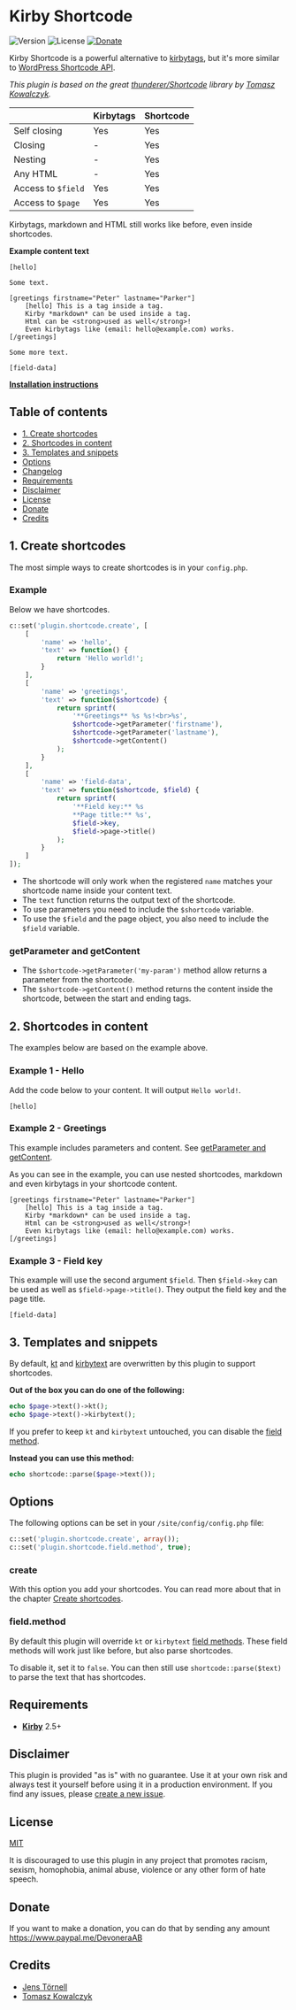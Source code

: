 # Kirby Shortcode

![Version](https://img.shields.io/badge/version-0.1-blue.svg) ![License](https://img.shields.io/badge/license-MIT-green.svg) [![Donate](https://img.shields.io/badge/give-donation-yellow.svg)](https://www.paypal.me/DevoneraAB)

Kirby Shortcode is a powerful alternative to [kirbytags](https://getkirby.com/docs/developer-guide/kirbytext/tags), but it's more similar to [WordPress Shortcode API](https://codex.wordpress.org/Shortcode_API).

*This plugin is based on the great [thunderer/Shortcode](https://github.com/thunderer/Shortcode) library by [Tomasz Kowalczyk](https://github.com/thunderer).*

|                    | Kirbytags | Shortcode
| ------------------ | --------- | ---------
| Self closing       | Yes       | Yes
| Closing            | -         | Yes
| Nesting            | -         | Yes
| Any HTML           | -         | Yes
| Access to `$field` | Yes       | Yes
| Access to `$page`  | Yes       | Yes

Kirbytags, markdown and HTML still works like before, even inside shortcodes.

**Example content text**

```text
[hello]

Some text.

[greetings firstname="Peter" lastname="Parker"]
    [hello] This is a tag inside a tag.
    Kirby *markdown* can be used inside a tag.
    Html can be <strong>used as well</strong>!
    Even kirbytags like (email: hello@example.com) works.
[/greetings]

Some more text.

[field-data]
```

**[Installation instructions](docs/install.md)**

## Table of contents

- [1. Create shortcodes](#1-create-shortcodes)
- [2. Shortcodes in content](#2-shortcodes-in-content)
- [3. Templates and snippets](#3-templates-and-snippets)
- [Options](#options)
- [Changelog](docs/changelog.md)
- [Requirements](#requirements)
- [Disclaimer](#disclaimer)
- [License](#license)
- [Donate](#donate)
- [Credits](#credits)

## 1. Create shortcodes

The most simple ways to create shortcodes is in your `config.php`.

### Example

Below we have shortcodes.

```php
c::set('plugin.shortcode.create', [
    [
        'name' => 'hello',
        'text' => function() {
            return 'Hello world!';
        }
    ],
    [
        'name' => 'greetings',
        'text' => function($shortcode) {
            return sprintf(
                '**Greetings** %s %s!<br>%s',
                $shortcode->getParameter('firstname'),
                $shortcode->getParameter('lastname'),
                $shortcode->getContent()
            );
        }
    ],
    [
        'name' => 'field-data',
        'text' => function($shortcode, $field) {
            return sprintf(
                '**Field key:** %s
                **Page title:** %s',
                $field->key,
                $field->page->title()
            );
        }
    ]
]);
```

- The shortcode will only work when the registered `name` matches your shortcode name inside your content text.
- The `text` function returns the output text of the shortcode.
- To use parameters you need to include the `$shortcode` variable.
- To use the `$field` and the page object, you also need to include the `$field` variable.

### getParameter and getContent

- The `$shortcode->getParameter('my-param')` method allow returns a parameter from the shortcode.
- The `$shortcode->getContent()` method returns the content inside the shortcode, between the start and ending tags.

## 2. Shortcodes in content

The examples below are based on the example above.

### Example 1 - Hello

Add the code below to your content. It will output `Hello world!`.

```text
[hello]
```

### Example 2 - Greetings

This example includes parameters and content. See [getParameter and getContent](#getparameter-and-getcontent).

As you can see in the example, you can use nested shortcodes, markdown and even kirbytags in your shortcode content.

```text
[greetings firstname="Peter" lastname="Parker"]
    [hello] This is a tag inside a tag.
    Kirby *markdown* can be used inside a tag.
    Html can be <strong>used as well</strong>!
    Even kirbytags like (email: hello@example.com) works.
[/greetings]
```

### Example 3 - Field key

This example will use the second argument `$field`. Then `$field->key` can be used as well as `$field->page->title()`. They output the field key and the page title.

```text
[field-data]
```

## 3. Templates and snippets

By default, [kt](https://getkirby.com/docs/cheatsheet/field-methods/kt) and [kirbytext](https://getkirby.com/docs/cheatsheet/field-methods/kirbytext) are overwritten by this plugin to support shortcodes.

**Out of the box you can do one of the following:**

```php
echo $page->text()->kt();
echo $page->text()->kirbytext();
```

If you prefer to keep `kt` and `kirbytext` untouched, you can disable the [field method](#fieldmethod).

**Instead you can use this method:**

```php
echo shortcode::parse($page->text());
```

## Options

The following options can be set in your `/site/config/config.php` file:

```php
c::set('plugin.shortcode.create', array());
c::set('plugin.shortcode.field.method', true);
```

### create

With this option you add your shortcodes. You can read more about that in the chapter [Create shortcodes](#1-create-shortcodes).

### field.method

By default this plugin will override `kt` or `kirbytext` [field methods](https://getkirby.com/docs/developer-guide/objects/fields). These field methods will work just like before, but also parse shortcodes.

To disable it, set it to `false`. You can then still use `shortcode::parse($text)` to parse the text that has shortcodes.

## Requirements

- [**Kirby**](https://getkirby.com/) 2.5+

## Disclaimer

This plugin is provided "as is" with no guarantee. Use it at your own risk and always test it yourself before using it in a production environment. If you find any issues, please [create a new issue](https://github.com/jenstornell/kirby-shortcode/issues/new).

## License

[MIT](https://opensource.org/licenses/MIT)

It is discouraged to use this plugin in any project that promotes racism, sexism, homophobia, animal abuse, violence or any other form of hate speech.

## Donate

If you want to make a donation, you can do that by sending any amount https://www.paypal.me/DevoneraAB

## Credits

- [Jens Törnell](https://github.com/jenstornell)
- [Tomasz Kowalczyk](https://github.com/thunderer)